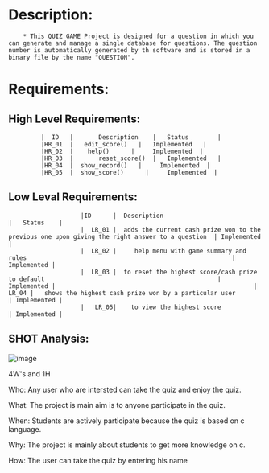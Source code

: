 # Description:
        * This QUIZ GAME Project is designed for a question in which you can generate and manage a single database for questions. The question number is automatically generated by th software and is stored in a binary file by the name "QUESTION".
  # Requirements:
  ## High Level Requirements:
               
             |  ID   |       Description    |	Status        |
             |HR_01  |	 edit_score()   |	Implemented   |
             |HR_02  |	  help()	  |     Implemented  |
             |HR_03  |       reset_score()  |	Implemented   |
             |HR_04  |	show_record()   |     Implemented  |
             |HR_05  |	show_score()	  |     Implemented  |

   ## Low Leval Requirements:
                
            

                        |ID	     |  Description	                                                                                   |   Status    |
                        |  LR_01 |  adds the current cash prize won to the previous one upon giving the right answer to a question  | Implemented |
                        |  LR_02 |	   help menu with game summary and rules                                                         | Implemented |
                        |  LR_03 |  to reset the highest score/cash prize to default                                                | Implemented |                                                       |  LR_04 |   shows the highest cash prize won by a particular user	                                     | Implemented |
                        |   LR_05|    to view the highest score                                                                     | Implemented |
## SHOT Analysis:
   ![image](https://user-images.githubusercontent.com/87614111/153429883-897bb5f4-e6d3-4395-9871-d1f776cbaca4.png)
 
 4W's and 1H
 
 
 
Who:
    Any user who are intersted can take the quiz and enjoy the quiz.

What:
    The project is main aim is to anyone participate in the quiz.

When:
   Students are actively participate because the quiz is based on c language.

Why:
  The project is mainly about students to get more knowledge on c.

How:
  The user can take the quiz by entering his name
   


